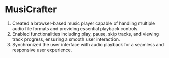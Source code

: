 # MusiCrafter
1. Created a browser-based music player capable of handling multiple audio file formats and providing essential playback controls.
2. Enabled functionalities including play, pause, skip tracks, and viewing track progress, ensuring a smooth user interaction.
3. Synchronized the user interface with audio playback for a seamless and responsive user experience.
